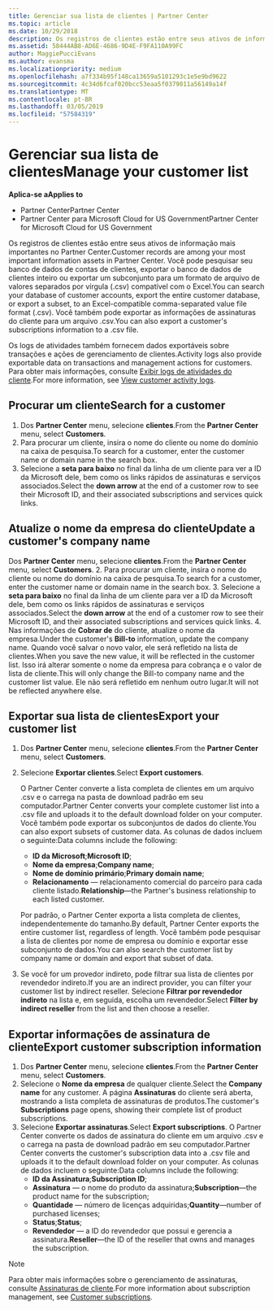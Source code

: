 ```yaml
---
title: Gerenciar sua lista de clientes | Partner Center
ms.topic: article
ms.date: 10/29/2018
description: Os registros de clientes estão entre seus ativos de informação mais importantes no Partner Center.
ms.assetid: 58444AB8-AD6E-4686-9D4E-F9FA110A99FC
author: MaggiePucciEvans
ms.author: evansma
ms.localizationpriority: medium
ms.openlocfilehash: a7f334b95f148ca13659a5101293c1e5e9bd9622
ms.sourcegitcommit: 4c34d6fcaf020bcc53eaa5f0379011a56149a14f
ms.translationtype: MT
ms.contentlocale: pt-BR
ms.lasthandoff: 03/05/2019
ms.locfileid: "57584319"
---
```

# <a name="manage-your-customer-list"></a><span data-ttu-id="de573-103">Gerenciar sua lista de clientes</span><span class="sxs-lookup"><span data-stu-id="de573-103">Manage your customer list</span></span>

<span data-ttu-id="de573-104">**Aplica-se a**</span><span class="sxs-lookup"><span data-stu-id="de573-104">**Applies to**</span></span>

-  <span data-ttu-id="de573-105">Partner Center</span><span class="sxs-lookup"><span data-stu-id="de573-105">Partner Center</span></span>
-  <span data-ttu-id="de573-106">Partner Center para Microsoft Cloud for US Government</span><span class="sxs-lookup"><span data-stu-id="de573-106">Partner Center for Microsoft Cloud for US Government</span></span>


<span data-ttu-id="de573-107">Os registros de clientes estão entre seus ativos de informação mais importantes no Partner Center.</span><span class="sxs-lookup"><span data-stu-id="de573-107">Customer records are among your most important information assets in Partner Center.</span></span> <span data-ttu-id="de573-108">Você pode pesquisar seu banco de dados de contas de clientes, exportar o banco de dados de clientes inteiro ou exportar um subconjunto para um formato de arquivo de valores separados por vírgula (.csv) compatível com o Excel.</span><span class="sxs-lookup"><span data-stu-id="de573-108">You can search your database of customer accounts, export the entire customer database, or export a subset, to an Excel-compatible comma-separated value file format (.csv).</span></span> <span data-ttu-id="de573-109">Você também pode exportar as informações de assinaturas do cliente para um arquivo .csv.</span><span class="sxs-lookup"><span data-stu-id="de573-109">You can also export a customer's subscriptions information to a .csv file.</span></span>

<span data-ttu-id="de573-110">Os logs de atividades também fornecem dados exportáveis sobre transações e ações de gerenciamento de clientes.</span><span class="sxs-lookup"><span data-stu-id="de573-110">Activity logs also provide exportable data on transactions and management actions for customers.</span></span> <span data-ttu-id="de573-111">Para obter mais informações, consulte [Exibir logs de atividades do cliente](activity-logs.md).</span><span class="sxs-lookup"><span data-stu-id="de573-111">For more information, see [View customer activity logs](activity-logs.md).</span></span>


## <a name="search-for-a-customer"></a><span data-ttu-id="de573-112">Procurar um cliente</span><span class="sxs-lookup"><span data-stu-id="de573-112">Search for a customer</span></span>

1.  <span data-ttu-id="de573-113">Dos **Partner Center** menu, selecione **clientes**.</span><span class="sxs-lookup"><span data-stu-id="de573-113">From the **Partner Center** menu, select **Customers**.</span></span>
2.  <span data-ttu-id="de573-114">Para procurar um cliente, insira o nome do cliente ou nome do domínio na caixa de pesquisa.</span><span class="sxs-lookup"><span data-stu-id="de573-114">To search for a customer, enter the customer name or domain name in the search box.</span></span>
3.  <span data-ttu-id="de573-115">Selecione a **seta para baixo** no final da linha de um cliente para ver a ID da Microsoft dele, bem como os links rápidos de assinaturas e serviços associados.</span><span class="sxs-lookup"><span data-stu-id="de573-115">Select the **down arrow** at the end of a customer row to see their Microsoft ID, and their associated subscriptions and services quick links.</span></span>

## <a name="update-a-customers-company-name"></a><span data-ttu-id="de573-116">Atualize o nome da empresa do cliente</span><span class="sxs-lookup"><span data-stu-id="de573-116">Update a customer's company name</span></span>

<span data-ttu-id="de573-117">Dos **Partner Center** menu, selecione **clientes**.</span><span class="sxs-lookup"><span data-stu-id="de573-117">From the **Partner Center** menu, select **Customers**.</span></span>
2.  <span data-ttu-id="de573-118">Para procurar um cliente, insira o nome do cliente ou nome do domínio na caixa de pesquisa.</span><span class="sxs-lookup"><span data-stu-id="de573-118">To search for a customer, enter the customer name or domain name in the search box.</span></span>
3.  <span data-ttu-id="de573-119">Selecione a **seta para baixo** no final da linha de um cliente para ver a ID da Microsoft dele, bem como os links rápidos de assinaturas e serviços associados.</span><span class="sxs-lookup"><span data-stu-id="de573-119">Select the **down arrow** at the end of a customer row to see their Microsoft ID, and their associated subscriptions and services quick links.</span></span>
4.  <span data-ttu-id="de573-120">Nas informações de **Cobrar de** do cliente, atualize o nome da empresa.</span><span class="sxs-lookup"><span data-stu-id="de573-120">Under the customer's **Bill-to** information, update the company name.</span></span> <span data-ttu-id="de573-121">Quando você salvar o novo valor, ele será refletido na lista de clientes.</span><span class="sxs-lookup"><span data-stu-id="de573-121">When you save the new value, it will be reflected in the customer list.</span></span> <span data-ttu-id="de573-122">Isso irá alterar somente o nome da empresa para cobrança e o valor de lista de cliente.</span><span class="sxs-lookup"><span data-stu-id="de573-122">This will only change the Bill-to company name and the customer list value.</span></span> <span data-ttu-id="de573-123">Ele não será refletido em nenhum outro lugar.</span><span class="sxs-lookup"><span data-stu-id="de573-123">It will not be reflected anywhere else.</span></span>

## <a name="export-your-customer-list"></a><span data-ttu-id="de573-124">Exportar sua lista de clientes</span><span class="sxs-lookup"><span data-stu-id="de573-124">Export your customer list</span></span>

1.  <span data-ttu-id="de573-125">Dos **Partner Center** menu, selecione **clientes**.</span><span class="sxs-lookup"><span data-stu-id="de573-125">From the **Partner Center** menu, select **Customers**.</span></span>
2.  <span data-ttu-id="de573-126">Selecione **Exportar clientes**.</span><span class="sxs-lookup"><span data-stu-id="de573-126">Select **Export customers**.</span></span>

    <span data-ttu-id="de573-127">O Partner Center converte a lista completa de clientes em um arquivo .csv e o carrega na pasta de download padrão em seu computador.</span><span class="sxs-lookup"><span data-stu-id="de573-127">Partner Center converts your complete customer list into a .csv file and uploads it to the default download folder on your computer.</span></span> <span data-ttu-id="de573-128">Você também pode exportar os subconjuntos de dados do cliente.</span><span class="sxs-lookup"><span data-stu-id="de573-128">You can also export subsets of customer data.</span></span> <span data-ttu-id="de573-129">As colunas de dados incluem o seguinte:</span><span class="sxs-lookup"><span data-stu-id="de573-129">Data columns include the following:</span></span>

    -   <span data-ttu-id="de573-130">**ID da Microsoft**;</span><span class="sxs-lookup"><span data-stu-id="de573-130">**Microsoft ID**;</span></span>
    -   <span data-ttu-id="de573-131">**Nome da empresa**;</span><span class="sxs-lookup"><span data-stu-id="de573-131">**Company name**;</span></span>
    -   <span data-ttu-id="de573-132">**Nome de domínio primário**;</span><span class="sxs-lookup"><span data-stu-id="de573-132">**Primary domain name**;</span></span>
    -   <span data-ttu-id="de573-133">**Relacionamento** — relacionamento comercial do parceiro para cada cliente listado.</span><span class="sxs-lookup"><span data-stu-id="de573-133">**Relationship**—the Partner's business relationship to each listed customer.</span></span>

    <span data-ttu-id="de573-134">Por padrão, o Partner Center exporta a lista completa de clientes, independentemente do tamanho.</span><span class="sxs-lookup"><span data-stu-id="de573-134">By default, Partner Center exports the entire customer list, regardless of length.</span></span> <span data-ttu-id="de573-135">Você também pode pesquisar a lista de clientes por nome de empresa ou domínio e exportar esse subconjunto de dados.</span><span class="sxs-lookup"><span data-stu-id="de573-135">You can also search the customer list by company name or domain and export that subset of data.</span></span>

3.  <span data-ttu-id="de573-136">Se você for um provedor indireto, pode filtrar sua lista de clientes por revendedor indireto.</span><span class="sxs-lookup"><span data-stu-id="de573-136">If you are an indirect provider, you can filter your customer list by indirect reseller.</span></span> <span data-ttu-id="de573-137">Selecione **Filtrar por revendedor indireto** na lista e, em seguida, escolha um revendedor.</span><span class="sxs-lookup"><span data-stu-id="de573-137">Select **Filter by indirect reseller** from the list and then choose a reseller.</span></span>


## <a name="export-customer-subscription-information"></a><span data-ttu-id="de573-138">Exportar informações de assinatura de cliente</span><span class="sxs-lookup"><span data-stu-id="de573-138">Export customer subscription information</span></span>

1.  <span data-ttu-id="de573-139">Dos **Partner Center** menu, selecione **clientes**.</span><span class="sxs-lookup"><span data-stu-id="de573-139">From the **Partner Center** menu, select **Customers**.</span></span>
2.  <span data-ttu-id="de573-140">Selecione o **Nome da empresa** de qualquer cliente.</span><span class="sxs-lookup"><span data-stu-id="de573-140">Select the **Company name** for any customer.</span></span> <span data-ttu-id="de573-141">A página **Assinaturas** do cliente será aberta, mostrando a lista completa de assinaturas de produtos.</span><span class="sxs-lookup"><span data-stu-id="de573-141">The customer's **Subscriptions** page opens, showing their complete list of product subscriptions.</span></span>
3.  <span data-ttu-id="de573-142">Selecione **Exportar assinaturas**.</span><span class="sxs-lookup"><span data-stu-id="de573-142">Select **Export subscriptions**.</span></span> <span data-ttu-id="de573-143">O Partner Center converte os dados de assinatura do cliente em um arquivo .csv e o carrega na pasta de download padrão em seu computador.</span><span class="sxs-lookup"><span data-stu-id="de573-143">Partner Center converts the customer's subscription data into a .csv file and uploads it to the default download folder on your computer.</span></span> <span data-ttu-id="de573-144">As colunas de dados incluem o seguinte:</span><span class="sxs-lookup"><span data-stu-id="de573-144">Data columns include the following:</span></span>
    -   <span data-ttu-id="de573-145">**ID da Assinatura**;</span><span class="sxs-lookup"><span data-stu-id="de573-145">**Subscription ID**;</span></span>
    -   <span data-ttu-id="de573-146">**Assinatura** — o nome do produto da assinatura;</span><span class="sxs-lookup"><span data-stu-id="de573-146">**Subscription**—the product name for the subscription;</span></span>
    -   <span data-ttu-id="de573-147">**Quantidade** — número de licenças adquiridas;</span><span class="sxs-lookup"><span data-stu-id="de573-147">**Quantity**—number of purchased licenses;</span></span>
    -   <span data-ttu-id="de573-148">**Status**;</span><span class="sxs-lookup"><span data-stu-id="de573-148">**Status**;</span></span>
    -   <span data-ttu-id="de573-149">**Revendedor** — a ID do revendedor que possui e gerencia a assinatura.</span><span class="sxs-lookup"><span data-stu-id="de573-149">**Reseller**—the ID of the reseller that owns and manages the subscription.</span></span>

> [!NOTE]  
> <span data-ttu-id="de573-150">Para obter mais informações sobre o gerenciamento de assinaturas, consulte [Assinaturas de cliente](customer-subscriptions.md).</span><span class="sxs-lookup"><span data-stu-id="de573-150">For more information about subscription management, see [Customer subscriptions](customer-subscriptions.md).</span></span>

     

 

 



